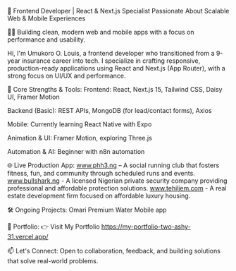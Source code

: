 🚀 Frontend Developer | React & Next.js Specialist 
Passionate About Scalable Web & Mobile Experiences

👨‍💻 Building clean, modern web and mobile apps with a focus on performance and usability.

Hi, I'm Umukoro O. Louis, a frontend developer who transitioned from a 9-year insurance career into tech. I specialize in crafting responsive, production-ready applications using React and Next.js (App Router), with a strong focus on UI/UX and performance.

💼 Core Strengths & Tools:
Frontend: React, Next.js 15, Tailwind CSS, Daisy UI, Framer Motion

Backend (Basic): REST APIs, MongoDB (for lead/contact forms), Axios

Mobile: Currently learning React Native with Expo

Animation & UI: Framer Motion, exploring Three.js 

Automation & AI: Beginner with n8n automation

🌐 Live Production App:
www.phh3.ng – A social running club that fosters fitness, fun, and community through scheduled runs and events.
www.bullshark.ng - A licensed Nigerian private security company providing professional and affordable protection solutions. 
www.tehiljem.com - A real estate development firm focused on affordable luxury housing. 

🛠️ Ongoing Projects:
Omari Premium Water
Mobile app


📁 Portfolio:
👉 Visit My Portfolio https://my-portfolio-two-ashy-31.vercel.app/

📫 Let's Connect:
Open to collaboration, feedback, and building solutions that solve real-world problems.

<!---
unsurep/unsurep is a ✨ special ✨ repository because its `README.md` (this file) appears on your GitHub profile.
You can click the Preview link to take a look at your changes.
--->

